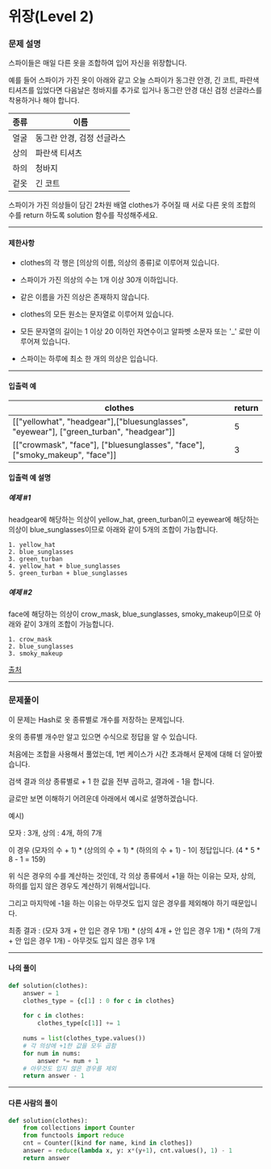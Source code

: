 # 위장(Level 2)

### 문제 설명

스파이들은 매일 다른 옷을 조합하여 입어 자신을 위장합니다.   

예를 들어 스파이가 가진 옷이 아래와 같고 오늘 스파이가 동그란 안경, 긴 코트, 파란색 티셔츠를 입었다면 다음날은 청바지를 추가로 입거나 동그란 안경 대신 검정 선글라스를 착용하거나 해야 합니다.   

|종류|	이름|
|-|-|
|얼굴|	동그란 안경, 검정 선글라스|
|상의|	파란색 티셔츠|
|하의|	청바지|
|겉옷|	긴 코트|

스파이가 가진 의상들이 담긴 2차원 배열 clothes가 주어질 때 서로 다른 옷의 조합의 수를 return 하도록 solution 함수를 작성해주세요.

---

#### 제한사항

* clothes의 각 행은 \[의상의 이름, 의상의 종류]로 이루어져 있습니다.

* 스파이가 가진 의상의 수는 1개 이상 30개 이하입니다.

* 같은 이름을 가진 의상은 존재하지 않습니다.

* clothes의 모든 원소는 문자열로 이루어져 있습니다.

* 모든 문자열의 길이는 1 이상 20 이하인 자연수이고 알파벳 소문자 또는 '\_' 로만 이루어져 있습니다.

* 스파이는 하루에 최소 한 개의 의상은 입습니다.

---

#### 입출력 예

|clothes|	return|
|-|-|
|\[\["yellowhat", "headgear"],\["bluesunglasses", "eyewear"], \["green_turban", "headgear"]]|	5|
|\[\["crowmask", "face"], \["bluesunglasses", "face"], \["smoky_makeup", "face"]]|	3|

#### 입출력 예 설명

##### 예제 #1

headgear에 해당하는 의상이 yellow_hat, green_turban이고 eyewear에 해당하는 의상이 blue_sunglasses이므로 아래와 같이 5개의 조합이 가능합니다.
~~~
1. yellow_hat
2. blue_sunglasses
3. green_turban
4. yellow_hat + blue_sunglasses
5. green_turban + blue_sunglasses
~~~

##### 예제 #2

face에 해당하는 의상이 crow_mask, blue_sunglasses, smoky_makeup이므로 아래와 같이 3개의 조합이 가능합니다.
~~~
1. crow_mask
2. blue_sunglasses
3. smoky_makeup
~~~

[출처](https://programmers.co.kr/learn/courses/30/lessons/42578)

---

### 문제풀이

이 문제는 Hash로 옷 종류별로 개수를 저장하는 문제입니다.   

옷의 종류별 개수만 알고 있으면 수식으로 정답을 알 수 있습니다.   

처음에는 조합을 사용해서 풀었는데, 1번 케이스가 시간 초과해서 문제에 대해 더 알아봤습니다.   

검색 결과 의상 종류별로 + 1 한 값을 전부 곱하고, 결과에 - 1을 합니다.   

글로만 보면 이해하기 어려운데 아래에서 예시로 설명하겠습니다.   

예시)   

모자 : 3개, 상의 : 4개, 하의 7개   

이 경우 (모자의 수 + 1) * (상의의 수 + 1) * (하의의 수 + 1) - 1이 정답입니다.
(4 * 5 * 8 - 1 = 159)   

위 식은 경우의 수를 계산하는 것인데, 각 의상 종류에서 +1을 하는 이유는 모자, 상의, 하의를 입지 않은 경우도 계산하기 위해서입니다.   

그리고 마지막에 -1을 하는 이유는 아무것도 입지 않은 경우를 제외해야 하기 때문입니다.   

최종 결과 : (모자 3개 + 안 입은 경우 1개) * (상의 4개 + 안 입은 경우 1개) * (하의 7개 + 안 입은 경우 1개) - 아무것도 입지 않은 경우 1개   

---

#### 나의 풀이

~~~python
def solution(clothes):
    answer = 1
    clothes_type = {c[1] : 0 for c in clothes}
    
    for c in clothes:
        clothes_type[c[1]] += 1
        
    nums = list(clothes_type.values())
    # 각 의상에 +1한 값을 모두 곱함
    for num in nums:
        answer *= num + 1
    # 아무것도 입지 않은 경우를 제외
    return answer - 1
~~~

---

#### 다른 사람의 풀이

~~~python
def solution(clothes):
    from collections import Counter
    from functools import reduce
    cnt = Counter([kind for name, kind in clothes])
    answer = reduce(lambda x, y: x*(y+1), cnt.values(), 1) - 1
    return answer
~~~
